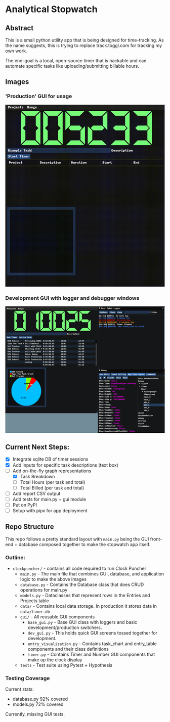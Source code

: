 # Analytical Stopwatch

## Abstract

This is a small python utility app that is being designed for time-tracking. As the name suggests, this is trying to replace track.toggl.com for tracking my own work.

The end-goal is a local, open-source timer that is hackable and can automate specific tasks like uploading/submitting billable hours.

## Images
### 'Production' GUI for usage
![Productions View](./repo_resources/pytoggl.gif)
### Development GUI with logger and debugger windows
![Development View](./repo_resources/development_mode.png)

## Current Next Steps:
* [X] Integrate sqlite DB of timer sessions
* [X] Add inputs for specific task descriptions (text box)
* [ ] Add on-the-fly graph representations
  * [X] Task Breakdown
  * [ ] Total Hours (per task and total)
  * [ ] Total Billed (per task and total)
* [ ] Add report CSV output
* [ ] Add tests for main.py + gui module
* [ ] Put on PyPI
* [ ] Setup with pipx for app deployment

## Repo Structure

This repo follows a pretty standard layout with `main.py` being the GUI front-end + database composed together to make the stopwatch app itself.


### Outline:

* `clockpuncher/`  - contains all code required to run Clock Puncher
   * `main.py` - The main file that combines GUI, database, and application logic to make the above images
   * `database.py` - Contains the Database class that does CRUD operations for main.py
   * `models.py` - Dataclasses that represent rows in the Entries and Projects table
   * `data/` - Contains local data storage. In production it stores data in `data/timer.db`
   * `gui/` - All reusable GUI components
     * `base_gui.py` - Base GUI class with loggers and basic development/production switchers.
     * `dev_gui.py` - This holds quick GUI screens tossed together for development.
     * `entry_visualization.py` - Contains task_chart and entry_table components and their class definitions
      * `timer.py` - Contains Timer and Number GUI components that make up the clock display
   * `tests` - Test suite using Pytest + Hypothesis

### Testing Coverage

Current stats:
* database.py 92% covered
* models.py 72% covered

Currently, missing GUI tests.